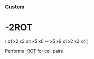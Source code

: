 ### Custom

# -2ROT
 
 ( x1 x2 x3 x4 x5 x6 -- x5 x6 x1 x2 x3 x4 )
 
 Performs [-ROT](/custom/nrot.md) for cell pairs
 